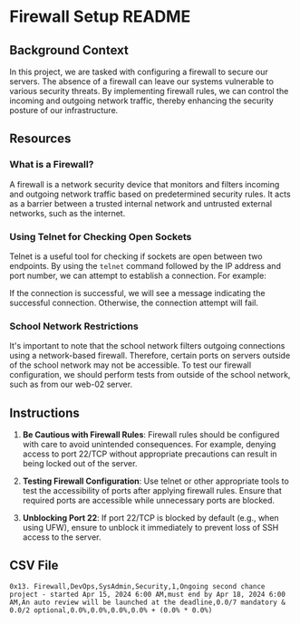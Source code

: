 # Firewall Setup README

## Background Context

In this project, we are tasked with configuring a firewall to secure our servers. The absence of a firewall can leave our systems vulnerable to various security threats. By implementing firewall rules, we can control the incoming and outgoing network traffic, thereby enhancing the security posture of our infrastructure.

## Resources

### What is a Firewall?

A firewall is a network security device that monitors and filters incoming and outgoing network traffic based on predetermined security rules. It acts as a barrier between a trusted internal network and untrusted external networks, such as the internet.

### Using Telnet for Checking Open Sockets

Telnet is a useful tool for checking if sockets are open between two endpoints. By using the `telnet` command followed by the IP address and port number, we can attempt to establish a connection. For example:



If the connection is successful, we will see a message indicating the successful connection. Otherwise, the connection attempt will fail.

### School Network Restrictions

It's important to note that the school network filters outgoing connections using a network-based firewall. Therefore, certain ports on servers outside of the school network may not be accessible. To test our firewall configuration, we should perform tests from outside of the school network, such as from our web-02 server.

## Instructions

1. **Be Cautious with Firewall Rules**: Firewall rules should be configured with care to avoid unintended consequences. For example, denying access to port 22/TCP without appropriate precautions can result in being locked out of the server.

2. **Testing Firewall Configuration**: Use telnet or other appropriate tools to test the accessibility of ports after applying firewall rules. Ensure that required ports are accessible while unnecessary ports are blocked.

3. **Unblocking Port 22**: If port 22/TCP is blocked by default (e.g., when using UFW), ensure to unblock it immediately to prevent loss of SSH access to the server.

## CSV File

```csv
0x13. Firewall,DevOps,SysAdmin,Security,1,Ongoing second chance project - started Apr 15, 2024 6:00 AM,must end by Apr 18, 2024 6:00 AM,An auto review will be launched at the deadline,0.0/7 mandatory & 0.0/2 optional,0.0%,0.0%,0.0%,0.0% + (0.0% * 0.0%)
